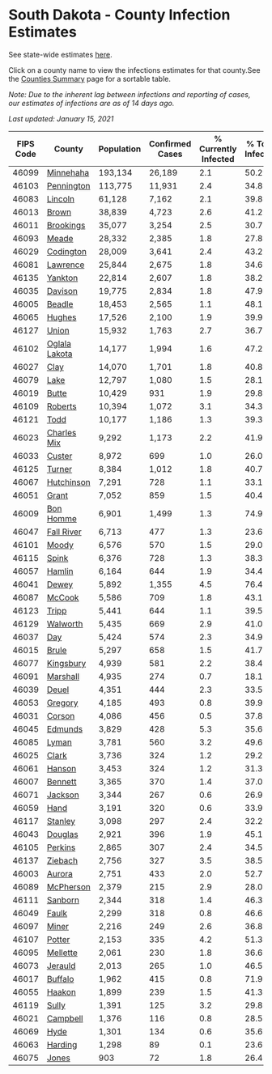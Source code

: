 # South Dakota - County Infection Estimates

See state-wide estimates [here](/infections/us-sd).

Click on a county name to view the infections estimates for that county.See the [Counties Summary](/infections/summary-counties) page for a sortable table.

*Note: Due to the inherent lag between infections and reporting of cases, our estimates of infections are as of 14 days ago.*

*Last updated: January 15, 2021*

|   FIPS Code |                         County |   Population |   Confirmed Cases |   % Currently Infected |   % Total Infected |
|-------------|--------------------------------|--------------|-------------------|------------------------|--------------------|
|       46099 |         [Minnehaha](minnehaha) |      193,134 |            26,189 |                    2.1 |               50.2 |
|       46103 |       [Pennington](pennington) |      113,775 |            11,931 |                    2.4 |               34.8 |
|       46083 |             [Lincoln](lincoln) |       61,128 |             7,162 |                    2.1 |               39.8 |
|       46013 |                 [Brown](brown) |       38,839 |             4,723 |                    2.6 |               41.2 |
|       46011 |         [Brookings](brookings) |       35,077 |             3,254 |                    2.5 |               30.7 |
|       46093 |                 [Meade](meade) |       28,332 |             2,385 |                    1.8 |               27.8 |
|       46029 |         [Codington](codington) |       28,009 |             3,641 |                    2.4 |               43.2 |
|       46081 |           [Lawrence](lawrence) |       25,844 |             2,675 |                    1.8 |               34.6 |
|       46135 |             [Yankton](yankton) |       22,814 |             2,607 |                    1.8 |               38.2 |
|       46035 |             [Davison](davison) |       19,775 |             2,834 |                    1.8 |               47.9 |
|       46005 |               [Beadle](beadle) |       18,453 |             2,565 |                    1.1 |               48.1 |
|       46065 |               [Hughes](hughes) |       17,526 |             2,100 |                    1.9 |               39.9 |
|       46127 |                 [Union](union) |       15,932 |             1,763 |                    2.7 |               36.7 |
|       46102 | [Oglala Lakota](oglala-lakota) |       14,177 |             1,994 |                    1.6 |               47.2 |
|       46027 |                   [Clay](clay) |       14,070 |             1,701 |                    1.8 |               40.8 |
|       46079 |                   [Lake](lake) |       12,797 |             1,080 |                    1.5 |               28.1 |
|       46019 |                 [Butte](butte) |       10,429 |               931 |                    1.9 |               29.8 |
|       46109 |             [Roberts](roberts) |       10,394 |             1,072 |                    3.1 |               34.3 |
|       46121 |                   [Todd](todd) |       10,177 |             1,186 |                    1.3 |               39.3 |
|       46023 |     [Charles Mix](charles-mix) |        9,292 |             1,173 |                    2.2 |               41.9 |
|       46033 |               [Custer](custer) |        8,972 |               699 |                    1.0 |               26.0 |
|       46125 |               [Turner](turner) |        8,384 |             1,012 |                    1.8 |               40.7 |
|       46067 |       [Hutchinson](hutchinson) |        7,291 |               728 |                    1.1 |               33.1 |
|       46051 |                 [Grant](grant) |        7,052 |               859 |                    1.5 |               40.4 |
|       46009 |         [Bon Homme](bon-homme) |        6,901 |             1,499 |                    1.3 |               74.9 |
|       46047 |       [Fall River](fall-river) |        6,713 |               477 |                    1.3 |               23.6 |
|       46101 |                 [Moody](moody) |        6,576 |               570 |                    1.5 |               29.0 |
|       46115 |                 [Spink](spink) |        6,376 |               728 |                    1.3 |               38.3 |
|       46057 |               [Hamlin](hamlin) |        6,164 |               644 |                    1.9 |               34.4 |
|       46041 |                 [Dewey](dewey) |        5,892 |             1,355 |                    4.5 |               76.4 |
|       46087 |               [McCook](mccook) |        5,586 |               709 |                    1.8 |               43.1 |
|       46123 |                 [Tripp](tripp) |        5,441 |               644 |                    1.1 |               39.5 |
|       46129 |           [Walworth](walworth) |        5,435 |               669 |                    2.9 |               41.0 |
|       46037 |                     [Day](day) |        5,424 |               574 |                    2.3 |               34.9 |
|       46015 |                 [Brule](brule) |        5,297 |               658 |                    1.5 |               41.7 |
|       46077 |         [Kingsbury](kingsbury) |        4,939 |               581 |                    2.2 |               38.4 |
|       46091 |           [Marshall](marshall) |        4,935 |               274 |                    0.7 |               18.1 |
|       46039 |                 [Deuel](deuel) |        4,351 |               444 |                    2.3 |               33.5 |
|       46053 |             [Gregory](gregory) |        4,185 |               493 |                    0.8 |               39.9 |
|       46031 |               [Corson](corson) |        4,086 |               456 |                    0.5 |               37.8 |
|       46045 |             [Edmunds](edmunds) |        3,829 |               428 |                    5.3 |               35.6 |
|       46085 |                 [Lyman](lyman) |        3,781 |               560 |                    3.2 |               49.6 |
|       46025 |                 [Clark](clark) |        3,736 |               324 |                    1.2 |               29.2 |
|       46061 |               [Hanson](hanson) |        3,453 |               324 |                    1.2 |               31.3 |
|       46007 |             [Bennett](bennett) |        3,365 |               370 |                    1.4 |               37.0 |
|       46071 |             [Jackson](jackson) |        3,344 |               267 |                    0.6 |               26.9 |
|       46059 |                   [Hand](hand) |        3,191 |               320 |                    0.6 |               33.9 |
|       46117 |             [Stanley](stanley) |        3,098 |               297 |                    2.4 |               32.2 |
|       46043 |             [Douglas](douglas) |        2,921 |               396 |                    1.9 |               45.1 |
|       46105 |             [Perkins](perkins) |        2,865 |               307 |                    2.4 |               34.5 |
|       46137 |             [Ziebach](ziebach) |        2,756 |               327 |                    3.5 |               38.5 |
|       46003 |               [Aurora](aurora) |        2,751 |               433 |                    2.0 |               52.7 |
|       46089 |         [McPherson](mcpherson) |        2,379 |               215 |                    2.9 |               28.0 |
|       46111 |             [Sanborn](sanborn) |        2,344 |               318 |                    1.4 |               46.3 |
|       46049 |                 [Faulk](faulk) |        2,299 |               318 |                    0.8 |               46.6 |
|       46097 |                 [Miner](miner) |        2,216 |               249 |                    2.6 |               36.8 |
|       46107 |               [Potter](potter) |        2,153 |               335 |                    4.2 |               51.3 |
|       46095 |           [Mellette](mellette) |        2,061 |               230 |                    1.8 |               36.6 |
|       46073 |             [Jerauld](jerauld) |        2,013 |               265 |                    1.0 |               46.5 |
|       46017 |             [Buffalo](buffalo) |        1,962 |               415 |                    0.8 |               71.9 |
|       46055 |               [Haakon](haakon) |        1,899 |               239 |                    1.5 |               41.3 |
|       46119 |                 [Sully](sully) |        1,391 |               125 |                    3.2 |               29.8 |
|       46021 |           [Campbell](campbell) |        1,376 |               116 |                    0.8 |               28.5 |
|       46069 |                   [Hyde](hyde) |        1,301 |               134 |                    0.6 |               35.6 |
|       46063 |             [Harding](harding) |        1,298 |                89 |                    0.1 |               23.6 |
|       46075 |                 [Jones](jones) |          903 |                72 |                    1.8 |               26.4 |